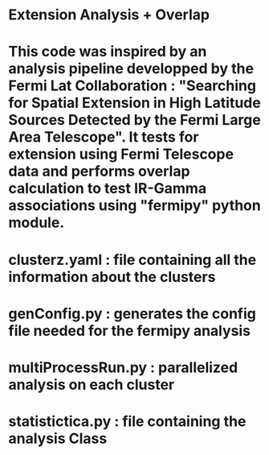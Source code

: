 # Extension Analysis + Overlap

# This code was inspired by an analysis pipeline developped by the Fermi Lat Collaboration : "Searching for Spatial Extension in High Latitude Sources Detected by the Fermi Large Area Telescope". It tests for extension using Fermi Telescope data and performs overlap calculation to test IR-Gamma associations using "fermipy" python module.

# clusterz.yaml : file containing all the information about the clusters
# genConfig.py : generates the config file needed for the fermipy analysis
# multiProcessRun.py : parallelized analysis on each cluster
# statistictica.py : file containing the analysis Class
